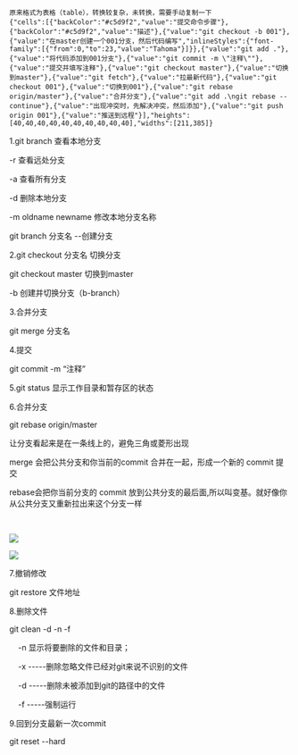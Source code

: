 

```
原来格式为表格（table），转换较复杂，未转换，需要手动复制一下
{"cells":[{"backColor":"#c5d9f2","value":"提交命令步骤"},{"backColor":"#c5d9f2","value":"描述"},{"value":"git checkout -b 001"},{"value":"在master创建一个001分支，然后代码编写","inlineStyles":{"font-family":[{"from":0,"to":23,"value":"Tahoma"}]}},{"value":"git add ."},{"value":"将代码添加到001分支"},{"value":"git commit -m \"注释\""},{"value":"提交并填写注释"},{"value":"git checkout master"},{"value":"切换到master"},{"value":"git fetch"},{"value":"拉最新代码"},{"value":"git checkout 001"},{"value":"切换到001"},{"value":"git rebase origin/master"},{"value":"合并分支"},{"value":"git add .\ngit rebase --continue"},{"value":"出现冲突时，先解决冲突，然后添加"},{"value":"git push origin 001"},{"value":"推送到远程"}],"heights":[40,40,40,40,40,40,40,40,40,40],"widths":[211,385]}
```







1.git branch 查看本地分支

-r 查看远处分支

-a 查看所有分支

-d 删除本地分支

-m oldname newname 修改本地分支名称

git branch 分支名 --创建分支



2.git checkout 分支名 切换分支

git checkout master 切换到master

-b 创建并切换分支（b-branch）



3.合并分支

git merge 分支名



4.提交

git commit -m “注释”



5.git status 显示工作目录和暂存区的状态



6.合并分支

git rebase origin/master

让分支看起来是在一条线上的，避免三角或菱形出现

merge 会把公共分支和你当前的commit 合并在一起，形成一个新的 commit 提交

rebase会把你当前分支的 commit 放到公共分支的最后面,所以叫变基。就好像你从公共分支又重新拉出来这个分支一样

 

![](https://i.loli.net/2021/08/25/8ULX4HsRnBJlGwF.png)



![](https://i.loli.net/2021/08/25/VdKi9eQTng2tBHu.png)



7.撤销修改

git restore 文件地址



8.删除文件

git clean -d -n -f

    -n 显示将要删除的文件和目录；

    -x -----删除忽略文件已经对git来说不识别的文件

    -d -----删除未被添加到git的路径中的文件

    -f -----强制运行





9.回到分支最新一次commit

git reset --hard

